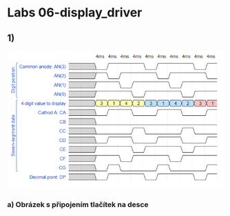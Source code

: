 # Labs 06-display_driver

## 1)

![obráezk z prvního bodu](https://github.com/david3891/Digital-electronics-1/blob/main/Labs/06-display_driver/images/prvni_bod.png)






### a) Obrázek s připojením tlačítek na desce










